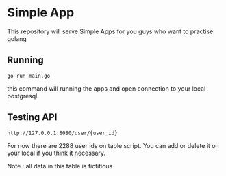 # Simple App


This repository will serve Simple Apps for you guys who want to practise golang

## Running

```
go run main.go
```
this command will running the apps and open connection to your local postgresql.
## Testing API

```
http://127.0.0.1:8080/user/{user_id}
```
For now there are 2288 user ids on table script. You can add or delete it on your local if you think it necessary.

Note : all data in this table is fictitious
